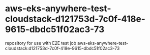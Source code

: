 # aws-eks-anywhere-test-cloudstack-d121753d-7c0f-418e-9615-dbdc51f02ac3-73
repository for use with E2E test job aws-eks-anywhere-test-cloudstack:d121753d-7c0f-418e-9615-dbdc51f02ac3-73
